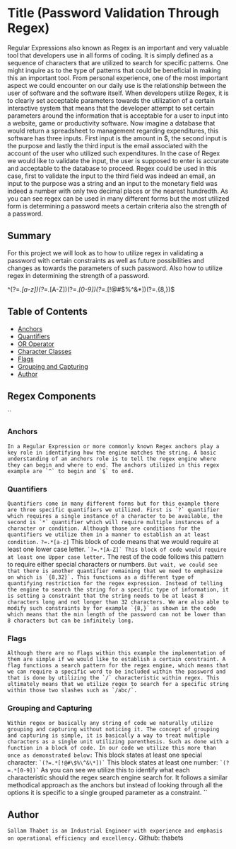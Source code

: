 # Title (Password Validation Through Regex)

Regular Expressions also known as Regex is an important and very valuable tool that developers use in all forms of coding. It is simply defined as a sequence of characters that are utilized to search for specific patterns. One might inquire as to the type of patterns that could be beneficial in making this an important tool. From personal experience, one of the most important aspect we could encounter on our daily use is the relationship between the user of software and the software itself. When developers utilize Regex, it is to clearly set acceptable parameters towards the utilization of a certain interactive system that means that the developer attempt to set certain parameters around the information that is acceptable for a user to input into a website, game or productivity software. Now imagine a database that would return a spreadsheet to management regarding expenditures, this software has three inputs. First input is the amount in $, the second input is the purpose and lastly the third input is the email associated with the account of the user who utilized such expenditures. In the case of Regex we would like to validate the input, the user is supposed to enter is accurate and acceptable to the database to proceed. Regex could be used in this case, first to validate the input to the third field was indeed an email, an input to the purpose was a string and an input to the monetary field was indeed a number with only two decimal places or the nearest hundredth. As you can see regex can be used in many different forms but the most utilized form is determining a password meets a certain criteria also the strength of a password.

## Summary

For this project we will look as to how to utilize regex in validating a password with certain constraints as well as future possibilities and changes as towards the parameters of such password. Also how to utilize regex in determining the strength of a password.

^(?=.*[a-z])(?=.*[A-Z])(?=.*[0-9])(?=.*[!@#\$%\^&\*])(?=.{8,})$

## Table of Contents

- [Anchors](#anchors)
- [Quantifiers](#quantifiers)
- [OR Operator](#or-operator)
- [Character Classes](#character-classes)
- [Flags](#flags)
- [Grouping and Capturing](#grouping-and-capturing)
- [Author](#author)

## Regex Components
``
### Anchors
``
In a Regular Expression or more commonly known Regex anchors play a key role in identifying how the engine matches the string. A basic understanding of an anchors role is to tell the regex engine where they can begin and where to end. The anchors utilized in this regex example are `^` to begin and `$` to end.
``
### Quantifiers
``
Quantifiers come in many different forms but for this example there are three specific quantifiers we utilized. First is `?` quantifier which requires a single instance of a character to be available, the second is `*` quantifier which will require multiple instances of a character or condition. Although those are conditions for the quantifiers we utilize them in a manner to establish an at least condition.
``
`?=.*[a-z]` This block of code means that we would require at least one lower case letter. 
``
`?=.*[A-Z]` This block of code would require at least one Upper case letter.
``
The rest of the code follows this pattern to require either special characters or numbers.
``
But wait, we could see that there is another quantifier remaining that we need to emphasize on which is `{8,32}`. This functions as a different type of quantifying restriction for the regex expression. Instead of telling the engine to search the string for a specific type of information, it is setting a constraint that the string needs to be at least 8 characters long and not longer than 32 characters. We are also able to modify such constraints by for example `{8,}` as shown in the code which means that the min length of the password can not be lower than 8 characters but can be infinitely long.
``

### Flags
``
Although there are no Flags within this example the implementation of them are simple if we would like to establish a certain constraint. A flag functions a search pattern for the regex engine, which means that we can require a specific word to be included within the password and that is done by utilizing the `/` characteristic within regex. This ultimately means that we utilize regex to search for a specific string within those two slashes such as `/abc/`. 
``
### Grouping and Capturing
``
Within regex or basically any string of code we naturally utilize grouping and capturing without noticing it. The concept of grouping and capturing is simple, it is basically a way to treat multiple characters as a single unit utilizing parenthesis. Such as done with a function in a block of code. In our code we utilize this more than once as demonstrated below:
``
This block states at least one special character:
``
`(?=.*[!@#\$%\^&\*])`
``
This block states at least one number:
``
`(?=.*[0-9])`
``
As you can see we utilize this to identify what each characteristic should the regex search engine search for. It follows a similar methodical approach as the anchors but instead of looking through all the options it is specific to a single grouped parameter as a constraint.
``


## Author
``
Sallam Thabet is an Industrial Engineer with experience and emphasis on operational efficiency and excellency.
``
Github: thabets
